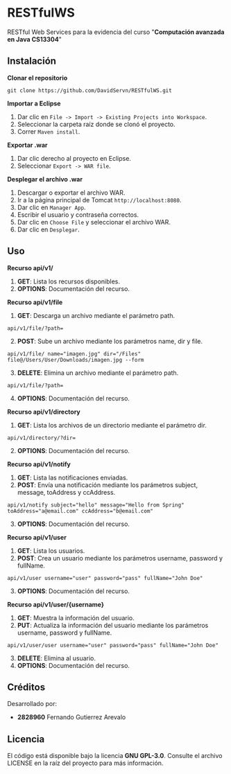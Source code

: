 # RESTfulWS
RESTful Web Services para la evidencia del curso "**Computación avanzada en Java CS13304**"

## Instalación
**Clonar el repositorio**  
```
git clone https://github.com/DavidServn/RESTfulWS.git
```

**Importar a Eclipse**  
1. Dar clic en `File -> Import -> Existing Projects into Workspace`.
2. Seleccionar la carpeta raíz donde se clonó el proyecto.
3. Correr `Maven install`.

**Exportar .war**  
1. Dar clic derecho al proyecto en Eclipse.
2. Seleccionar `Export -> WAR file`.

**Desplegar el archivo .war**  
1. Descargar o exportar el archivo WAR.
2. Ir a la página principal de Tomcat `http://localhost:8080`.
3. Dar clic en `Manager App`.
4. Escribir el usuario y contraseña correctos.
5. Dar clic en `Choose File` y seleccionar el archivo WAR.
6. Dar clic en `Desplegar`.

## Uso
**Recurso api/v1/**  
1. **GET**: Lista los recursos disponibles.
2. **OPTIONS**: Documentación del recurso.

**Recurso api/v1/file**  
1. **GET**: Descarga un archivo mediante el parámetro path. 
```
api/v1/file/?path=
```
2. **POST**: Sube un archivo mediante los parámetros name, dir y file.
```
api/v1/file/ name="imagen.jpg" dir="/Files" file@/Users/User/Downloads/imagen.jpg --form
```
3. **DELETE**: Elimina un archivo mediante el parámetro path.
```
api/v1/file/?path=
```
4. **OPTIONS**: Documentación del recurso.

**Recurso api/v1/directory**  
1. **GET**: Lista los archivos de un directorio mediante el parámetro dir. 
```
api/v1/directory/?dir=
```
2. **OPTIONS**: Documentación del recurso.

**Recurso api/v1/notify**  
1. **GET**: Lista las notificaciones enviadas.
2. **POST**: Envía una notificación mediante los parámetros subject, message, toAddress y ccAddress.
```
api/v1/notify subject="hello" message="Hello from Spring" toAddress="a@email.com" ccAddress="b@email.com"
```
3. **OPTIONS**: Documentación del recurso.

**Recurso api/v1/user**  
1. **GET**: Lista los usuarios.
2. **POST**: Crea un usuario mediante los parámetros username, password y fullName.
```
api/v1/user username="user" password="pass" fullName="John Doe"
```
3. **OPTIONS**: Documentación del recurso.

**Recurso api/v1/user/{username}**  
1. **GET**: Muestra la información del usuario.
2. **PUT**: Actualiza la información del usuario mediante los parámetros username, password y fullName.
```
api/v1/user/user username="user" password="pass" fullName="John Doe"
```
3. **DELETE**: Elimina al usuario.
4. **OPTIONS**: Documentación del recurso.

## Créditos
Desarrollado por:
- **2828960** Fernando Gutierrez Arevalo

## Licencia
El código está disponible bajo la licencia **GNU GPL-3.0**. Consulte el archivo LICENSE en la raíz del proyecto para más información.
